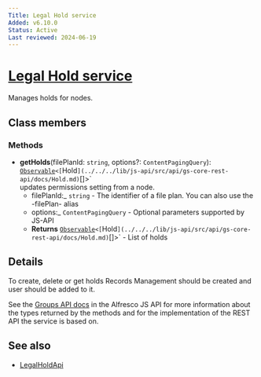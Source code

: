 ```yaml
---
Title: Legal Hold service
Added: v6.10.0
Status: Active
Last reviewed: 2024-06-19
---
```


# [Legal Hold service](../../../lib/content-services/src/lib/legal-hold/services/legal-hold.service.ts "Defined in legal-hold.service.ts")

Manages holds for nodes.

## Class members

### Methods

-   **getHolds**(filePlanId: `string`, options?: `ContentPagingQuery`): [`Observable`](http://reactivex.io/documentation/observable.html)`<[`Hold`](../../../lib/js-api/src/api/gs-core-rest-api/docs/Hold.md)`[]>`<br/>
    updates permissions setting from a node.
    -   filePlanId:_ `string`  - The identifier of a file plan. You can also use the -filePlan- alias
    -   options:_ `ContentPagingQuery`  - Optional parameters supported by JS-API
    -   **Returns** [`Observable`](http://reactivex.io/documentation/observable.html)`<[`Hold`](../../../lib/js-api/src/api/gs-core-rest-api/docs/Hold.md)`[]>` - List of holds

## Details

To create, delete or get holds Records Management should be created and user should be added to it.

See the
[Groups API docs](https://github.com/Alfresco/alfresco-js-api/blob/develop/src/api/content-rest-api/docs/GroupsApi.md)
in the Alfresco JS API for more information about the types returned by
the methods and for the implementation of the REST API the service is
based on.

## See also

-   [LegalHoldApi](../../../lib/js-api/src/api/gs-core-rest-api/docs/LegalHoldApi.md)
